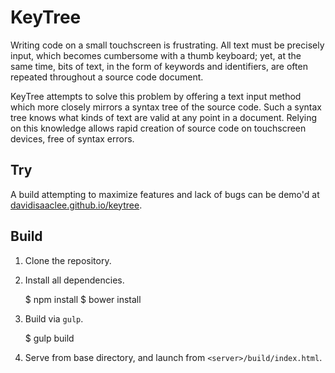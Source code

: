# KeyTree

Writing code on a small touchscreen is frustrating. All text must be precisely
input, which becomes cumbersome with a thumb keyboard; yet, at the same time,
bits of text, in the form of keywords and identifiers, are often repeated
throughout a source code document.

KeyTree attempts to solve this problem by offering a text input method which
more closely mirrors a syntax tree of the source code. Such a syntax tree knows
what kinds of text are valid at any point in a document. Relying on this knowledge
allows rapid creation of source code on touchscreen devices, free of syntax errors.

## Try

A build attempting to maximize features and lack of bugs can be demo'd at
[davidisaaclee.github.io/keytree](davidisaaclee.github.io/keytree).

## Build

1. Clone the repository.
2. Install all dependencies.

    $ npm install
    $ bower install

3. Build via `gulp`.

    $ gulp build

4. Serve from base directory, and launch from `<server>/build/index.html`.